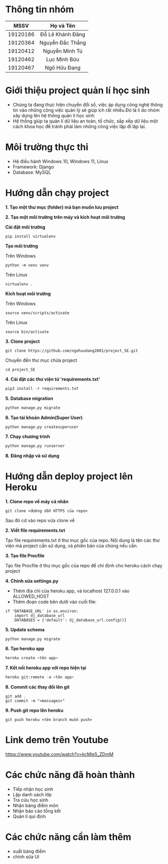 ﻿# Thông tin nhóm
| MSSV | Họ và Tên |
| :---: | :---: |
| 19120186 | Đỗ Lê Khánh Đăng | 
| 19120364 | Nguyễn Đắc Thắng | 
| 19120412 | Nguyễn Minh Tú |
| 19120462 |  Lục Minh Bửu |
| 19120467 | Ngô Hữu Đang |

# Giới thiệu project quản lí học sinh
- Chúng ta đang thực hiện chuyển đổi số, việc áp dụng công nghệ thông tin vào những công việc quản lý sẽ giúp ích rất nhiều.Đó là lí do nhóm xây dựng lên hệ thống quản lí học sinh
-  Hệ thống giúp ta quản lí  dữ liệu  an toàn, tổ chức, sắp xếp dữ liệu một cách khoa học để tránh phải làm những công việc lặp đi lặp lại.

# Môi trường thực thi

- Hệ điều hành Windows 10, Windows 11, Linux
- Framework: Django
- Database: MySQL

# Hướng dẫn chạy project 

**1. Tạo một thư mục (folder) mà bạn muốn lưu project**

**2. Tạo một môi trường trên máy và kích hoạt môi trường**

**Cài đặt môi trường**
```
pip install virtualenv
```

**Tạo môi trường**

Trên Windows
```
python -m venv venv
```
Trên Linux
```
virtualenv .
```

**Kích hoạt môi trường**

Trên Windows
```
source venv/scripts/activate
```

Trên Linux
```
source bin/activate
```

**3. Clone project**
```
git clone https://github.com/ngohuudang2001/project_SE.git
```

Chuyển đến thư mục chứa project
```
cd project_SE
```

**4. Cài đặt các thư viện từ 'requirements.txt'**
```python
pip3 install -r requirements.txt
```

**5. Database migration**
```python
python manage.py migrate
```

**6. Tạo tài khoản Admin(Super User)**
```python
python manage.py createsuperuser
``` 

**7. Chạy chương trình**
```python
python manage.py runserver
```

**8. Đăng nhập và sử dụng**

# Hướng dẫn deploy project lên Heroku
**1. Clone repo về máy cá nhân**
```
git clone <đường dẫn HTTPS của repo>
```
Sau đó cd vào repo vừa clone về

**2. Viết file requirements.txt**

Tạo file requirements.txt ở thư mục gốc của repo. Nội dung là tên các thư viện mà project cần sử dụng, và phiên bản của chúng nếu cần.

**3. Tạo file Procfile**

Tạo file Procfile ở thư mục gốc của repo để chỉ định cho heroku cách chạy project

**4. Chỉnh sửa settings.py**

- Thêm địa chỉ của heroku app, và localhost 127.0.0.1 vào ALLOWED_HOST
- Thêm đoạn code bên dưới vào cuối file:
```
if 'DATABASE_URL' in os.environ:
    import dj_database_url
    DATABASES = {'default': dj_database_url.config()}
```

**5. Update schema**

```
python manage.py migrate
```

**6. Tạo heroku app**
```python
heroku create <tên app>
```

**7. Kết nối heroku app với repo hiện tại**
```python
heroku git:remote -a <tên app>
```
**8. Commit các thay đổi lên git**
```
git add .
git commit -m "<messages>"
```
**9. Push git repo lên heroku**
```
git push heroku <tên branch muốn push>
```

# Link demo trên Youtube 
https://www.youtube.com/watch?v=kcMie5_ZDmM

# Các chức năng đã hoàn thành
- Tiếp nhận học sinh
- Lập danh sách lớp
- Tra cứu học sinh
- Nhận bảng điểm môn
- Nhận báo cáo tổng kết
- Quản lí qui định

# Các chức năng cần làm thêm
- xuất bảng điểm 
- chỉnh sửa UI
